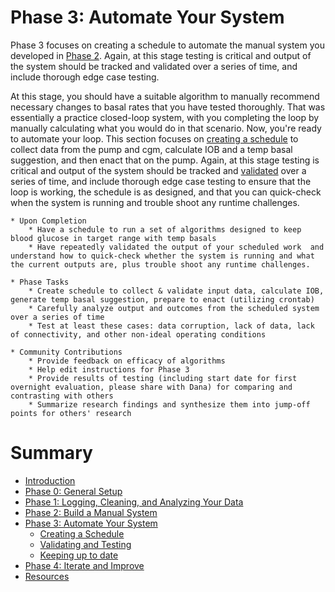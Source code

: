 # Phase 3: Automate Your System

Phase 3 focuses on creating a schedule to automate the manual system you developed in [Phase 2](../../docs/Build-manual-system/considerations.md). Again, at this stage testing is critical and output of the system should be tracked and validated over a series of time, and include thorough edge case testing.

At this stage, you should have a suitable algorithm to manually recommend necessary changes to basal rates that you have tested thoroughly. That was essentially a practice closed-loop system, with you completing the loop by manually calculating what you would do in that scenario. Now, you're ready to automate your loop. This section focuses on [creating a schedule](create-schedule.md) to collect data from the pump and cgm, calculate IOB and a temp basal suggestion, and then enact that on the pump. Again, at this stage testing is critical and output of the system should be tracked and [validated](validate-output.md) over a series of time, and include thorough edge case testing to ensure that the loop is working, the schedule is as designed, and that you can quick-check when the system is running and trouble shoot any runtime challenges.

	* Upon Completion
		* Have a schedule to run a set of algorithms designed to keep blood glucose in target range with temp basals
		* Have repeatedly validated the output of your scheduled work  and understand how to quick-check whether the system is running and what the current outputs are, plus trouble shoot any runtime challenges.

	* Phase Tasks
		* Create schedule to collect & validate input data, calculate IOB, generate temp basal suggestion, prepare to enact (utilizing crontab)
		* Carefully analyze output and outcomes from the scheduled system over a series of time
		* Test at least these cases: data corruption, lack of data, lack of connectivity, and other non-ideal operating conditions

	* Community Contributions
		* Provide feedback on efficacy of algorithms
		* Help edit instructions for Phase 3
		* Provide results of testing (including start date for first overnight evaluation, please share with Dana) for comparing and contrasting with others
		* Summarize research findings and synthesize them into jump-off points for others' research


# Summary

* [Introduction](../../README.md)
* [Phase 0: General Setup](../../docs/getting-started/setup.md)
* [Phase 1: Logging, Cleaning, and Analyzing Your Data](../../docs/Log-clean-analyze-with-openaps-tools/log-clean-analyze.md)
* [Phase 2: Build a Manual System](../../docs/Build-manual-system/considerations.md)
* [Phase 3: Automate Your System](../../docs/Automate-system/considerations.md)
   * [Creating a Schedule](../../docs/Automate-system/create-schedule.md)
   * [Validating and Testing](../../docs/Automate-system/validate-output.md)
   * [Keeping up to date](../../docs/Automate-system/keeping-up-to-date.md)
* [Phase 4: Iterate and Improve](../../docs/Iterate-improve/improvement-projects.md)
* [Resources](../../docs/Resources/resources.md)
